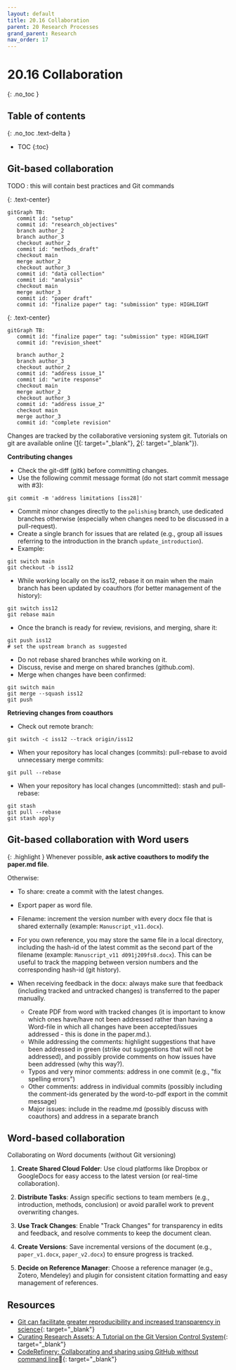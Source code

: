 ```yaml
---
layout: default
title: 20.16 Collaboration
parent: 20 Research Processes
grand_parent: Research
nav_order: 17
---
```


# 20.16 Collaboration
{: .no_toc }

## Table of contents
{: .no_toc .text-delta }

- TOC
{:toc}

## Git-based collaboration

TODO : this will contain best practices and Git commands

{: .text-center}
```mermaid
gitGraph TB:
   commit id: "setup"
   commit id: "research_objectives"
   branch author_2
   branch author_3
   checkout author_2
   commit id: "methods_draft"
   checkout main
   merge author_2
   checkout author_3
   commit id: "data collection"
   commit id: "analysis"
   checkout main
   merge author_3
   commit id: "paper draft"
   commit id: "finalize paper" tag: "submission" type: HIGHLIGHT
```

{: .text-center}
```mermaid
gitGraph TB:
   commit id: "finalize paper" tag: "submission" type: HIGHLIGHT
   commit id: "revision_sheet"

   branch author_2
   branch author_3
   checkout author_2
   commit id: "address issue_1"
   commit id: "write response"
   checkout main
   merge author_2
   checkout author_3
   commit id: "address issue_2"
   checkout main
   merge author_3
   commit id: "complete revision"
```

<!-- illustrations similar to: https://link.springer.com/article/10.1186/1751-0473-8-7/figures/3 -->

Changes are tracked by the collaborative versioning system git.
Tutorials on git are available online ([1](https://learngitbranching.js.org/){: target="_blank"}, [2](https://github.com/jlord/git-it-electron){: target="_blank"}).

**Contributing changes**

- Check the git-diff (gitk) before committing changes.
- Use the following commit message format (do not start commit message with #3):

```shell
git commit -m 'address limitations [iss28]'
```

- Commit minor changes directly to the `polishing` branch, use dedicated branches otherwise (especially when changes need to be discussed in a pull-request).
- Create a single branch for issues that are related (e.g., group all issues referring to the introduction in the branch `update_introduction`).
- Example:

```shell
git switch main
git checkout -b iss12
```

- While working locally on the iss12, rebase it on main when the main branch has been updated by coauthors (for better management of the history):

```shell
git switch iss12
git rebase main
```

- Once the branch is ready for review, revisions, and merging, share it:

```shell
git push iss12
# set the upstream branch as suggested
```

- Do not rebase shared branches while working on it.
- Discuss, revise and merge on shared branches (github.com).
- Merge when changes have been confirmed:

```shell
git switch main
git merge --squash iss12
git push
```

**Retrieving changes from coauthors**

- Check out remote branch:

```shell
git switch -c iss12 --track origin/iss12
```

- When your repository has local changes (commits): pull-rebase to avoid unnecessary merge commits:

```shell
git pull --rebase
```

- When your repository has local changes (uncommitted): stash and pull-rebase:

```shell
git stash
git pull --rebase
git stash apply
```

## Git-based collaboration with Word users

{: .highlight }
Whenever possible, **ask active coauthors to modify the paper.md file**.

Otherwise:

- To share: create a commit with the latest changes.
- Export paper as word file.
- Filename: increment the version number with every docx file that is shared externally (example: `Manuscript_v11.docx`).
- For you own reference, you may store the same file in a local directory, including the hash-id of the latest commit as the second part of the filename  (example: `Manuscript_v11 d091j209fs8.docx`).
This can be useful to track the mapping between version numbers and the corresponding hash-id (git history).

- When receiving feedback in the docx: always make sure that feedback (including tracked and untracked changes) is transferred to the paper manually.
  - Create PDF from word with tracked changes (it is important to know which ones have/have not been addressed rather than having a Word-file in which all changes have been accepted/issues addressed - this is done in the paper.md.).
  - While addressing the comments: highlight suggestions that have been addressed in green (strike out suggestions that will not be addressed), and possibly provide comments on how issues have been addressed (why this way?).
  - Typos and very minor comments: address in one commit (e.g., "fix spelling errors")
  - Other comments: address in individual commits (possibly including the comment-ids generated by the word-to-pdf export in the commit message)
  - Major issues: include in the readme.md (possibly discuss with coauthors) and address in a separate branch

## Word-based collaboration

Collaborating on Word documents (without Git versioning)

1. **Create Shared Cloud Folder**: Use cloud platforms like Dropbox or GoogleDocs for easy access to the latest version (or real-time collaboration).

2. **Distribute Tasks**: Assign specific sections to team members (e.g., introduction, methods, conclusion) or avoid parallel work to prevent overwriting changes.

3. **Use Track Changes**: Enable "Track Changes" for transparency in edits and feedback, and resolve comments to keep the document clean.

4. **Create Versions**: Save incremental versions of the document (e.g., `paper_v1.docx`, `paper_v2.docx`) to ensure progress is tracked.

5. **Decide on Reference Manager**: Choose a reference manager (e.g., Zotero, Mendeley) and plugin for consistent citation formatting and easy management of references.

## Resources

- [Git can facilitate greater reproducibility and increased transparency in science](https://link.springer.com/article/10.1186/1751-0473-8-7){: target="_blank"}
- [Curating Research Assets: A Tutorial on the Git Version Control System](https://journals.sagepub.com/doi/full/10.1177/2515245918754826){: target="_blank"}
- [CodeRefinery: Collaborating and sharing using GitHub without command line](https://coderefinery.github.io/github-without-command-line/){: target="_blank"}
